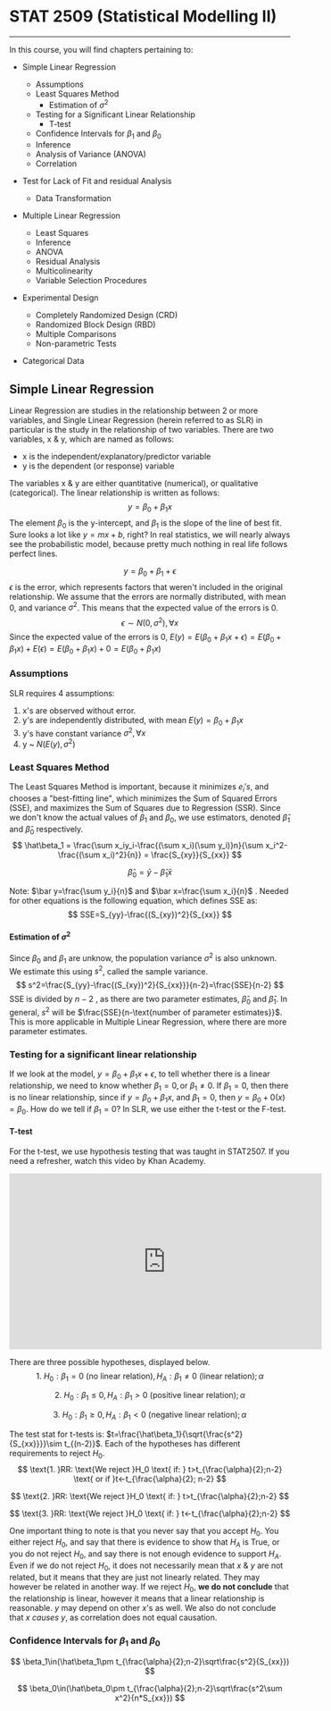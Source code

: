 # STAT 2509 (Statistical Modelling II)

------

 In this course, you will find chapters pertaining to:

- Simple Linear Regression

  - Assumptions
  - Least Squares Method
    - Estimation of $\sigma^2$
  - Testing for a Significant Linear Relationship
    - T-test
  - Confidence Intervals for $\beta_1 \text{ and } \beta_0$
  - Inference
  - Analysis of Variance (ANOVA)
  - Correlation

- Test for Lack of Fit and residual Analysis

  - Data Transformation

- Multiple Linear Regression

  - Least Squares
  - Inference
  - ANOVA
  - Residual Analysis
  - Multicolinearity
  - Variable Selection Procedures

- Experimental Design

  - Completely Randomized Design (CRD)
  - Randomized Block Design (RBD)
  - Multiple Comparisons
  - Non-parametric Tests

- Categorical Data

  

## Simple Linear Regression

Linear Regression are studies in the relationship between 2 or more variables, and Single Linear Regression (herein referred to as SLR) in particular is the study in the relationship of two variables. There are two variables, x & y, which are named as follows:

* x is the independent/explanatory/predictor variable
* y is the dependent (or response) variable

The variables x & y are either quantitative (numerical), or qualitative (categorical). The linear relationship is written as follows:
$$
y=\beta_0+\beta_1 x
$$
The element $\beta_0$ is the y-intercept, and $\beta_1$ is the slope of the line of best fit. Sure looks a lot like $y=mx+b$, right? In real statistics, we will nearly always see the probabilistic model, because pretty much nothing in real life follows perfect lines.


$$
y=\beta_0+\beta_1+\epsilon
$$
$\epsilon$ is the error, which represents factors that weren't included in the original relationship. We assume that the errors are normally distributed, with mean 0, and variance $\sigma^2$. This means that the expected value of the errors is 0.
$$
\epsilon \sim N(0,\sigma^2), \forall x
$$
Since the expected value of the errors is 0, $E(y)=E(\beta_0+\beta_1 x + \epsilon) = E(\beta_0+\beta_1 x) + E(\epsilon) = E(\beta_0+\beta_1 x) + 0 = E(\beta_0+\beta_1 x)$

### Assumptions

SLR requires 4 assumptions:

1. x's are observed without error. 
2. y's are independently distributed, with mean $E(y) = \beta_0 +\beta_1 x$
3. y's have constant variance $\sigma^2, \forall x$ 
4. y ~ $N(E(y), \sigma^2)$

### Least Squares Method

The Least Squares Method is important, because it minimizes $e_i's$, and chooses a "best-fitting line", which minimizes the Sum of Squared Errors (SSE), and maximizes the Sum of Squares due to Regression (SSR). Since we don't know the actual values of $\beta_1$ and $\beta_0$, we use estimators, denoted $\hat\beta_1$ and $\hat\beta_0$ respectively. 
$$
\hat\beta_1 = \frac{\sum x_iy_i-\frac{(\sum x_i)(\sum y_i)}n}{\sum x_i^2-\frac{(\sum x_i)^2}{n}} = \frac{S_{xy}}{S_{xx}}
$$

$$
\hat\beta_0=\bar y-\hat\beta_1\bar x
$$

Note: $\bar y=\frac{\sum y_i}{n}$ and $\bar x=\frac{\sum x_i}{n}$ . Needed for other equations is the following equation, which defines SSE as:
$$
SSE=S_{yy}-\frac{(S_{xy})^2}{S_{xx}}
$$


#### Estimation of $\sigma^2$

Since $\beta_0$ and $\beta_1$ are unknow, the population variance $\sigma^2$ is also unknown. We estimate this using $s^2$, called the sample variance.
$$
s^2=\frac{S_{yy}-\frac{(S_{xy})^2}{S_{xx}}}{n-2}=\frac{SSE}{n-2}
$$
SSE is divided by $n-2$ , as there are two parameter estimates, $\hat\beta_0$ and $\hat\beta_1$.  In general, $s^2$ will be $\frac{SSE}{n-\text{number of parameter estimates}}$. This is more applicable in Multiple Linear Regression, where there are more parameter estimates.

### Testing for a significant linear relationship

If we look at the model, $y=\beta_0+\beta_1x+\epsilon$, to tell whether there is a linear relationship, we need to know whether $\beta_1=0, \text{or }\beta_1\ne0$. If $\beta_1=0$, then there is no linear relationship, since if $y=\beta_0+\beta_1x$, and $\beta_1=0$, then $y=\beta_0+0(x)=\beta_0$. How do we tell if $\beta_1 = 0$? In SLR, we use either the t-test or the F-test.

#### T-test

For the t-test, we use hypothesis testing that was taught in STAT2507. If you need a refresher, watch this video by Khan Academy.

<iframe width="560" height="315" src="https://www.youtube.com/watch?v=-FtlH4svqx4" frameborder="0" allow="accelerometer; autoplay; encrypted-media; gyroscope; picture-in-picture" allowfullscreen></iframe>

There are three possible hypotheses, displayed below.
$$
\text{1. }H_0:\beta_1=0 \text{ (no linear relation)}, H_A:\beta_1\ne0 \text{ (linear relation)}; \alpha
$$

$$
\text{2. }H_0:\beta_1\le0, H_A:\beta_1>0 \text{ (positive linear relation)}; \alpha
$$

$$
\text{3. }H_0:\beta_1\ge0, H_A:\beta_1<0 \text{ (negative linear relation)}; \alpha
$$

The test stat for t-tests is: $t=\frac{\hat\beta_1}{\sqrt{\frac{s^2}{S_{xx}}}}\sim t_{(n-2)}$. Each of the hypotheses has different requirements to reject $H_0$.
$$
\text{1. }RR: \text{We reject }H_0 \text{ if: } t>t_{\frac{\alpha}{2};n-2} \text{ or if }t<-t_{\frac{\alpha}{2}; n-2}
$$

$$
\text{2. }RR: \text{We reject }H_0 \text{ if: } t>t_{\frac{\alpha}{2};n-2}
$$

$$
\text{3. }RR: \text{We reject }H_0 \text{ if: } t<-t_{\frac{\alpha}{2};n-2}
$$

One important thing to note is that you never say that you accept $H_0$. You either reject $H_0$, and say that there is evidence to show that $H_A$ is True, or you do not reject $H_0$, and say there is not enough evidence to support $H_A$. Even if we do not reject $H_0$, it does not necessarily mean that $x \text{ & } y$ are not related, but it means that they are just not linearly related. They may however be related in another way. If we reject $H_0$, **we do not conclude** that the relationship is linear, however it means that a linear relationship is reasonable. $y$ may depend on other $x$'s as well. We also do not conclude that $x$ *causes* $y$, as correlation does not equal causation.

### Confidence Intervals for $\beta_1 \text{ and } \beta_0$

$$
\beta_1\in(\hat\beta_1\pm t_{\frac{\alpha}{2};n-2}\sqrt\frac{s^2}{S_{xx}})
$$

$$
\beta_0\in(\hat\beta_0\pm t_{\frac{\alpha}{2};n-2}\sqrt\frac{s^2\sum x^2}{n*S_{xx}})
$$

